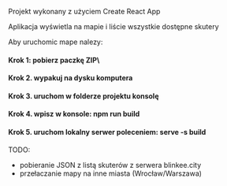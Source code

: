 Projekt wykonany z użyciem Create React App
 
Aplikacja wyświetla na mapie i liście wszystkie dostępne skutery  


Aby uruchomic mape nalezy:
#### Krok 1: pobierz paczkę ZIP\
#### Krok 2. wypakuj na dysku komputera
#### Krok 3. uruchom w folderze projektu konsolę
#### Krok 4. wpisz w konsole: npm run build
#### Krok 5. uruchom lokalny serwer poleceniem: serve -s build

TODO:
- pobieranie JSON z listą skuterów z serwera blinkee.city
- przełaczanie mapy na inne miasta (Wrocław/Warszawa)
